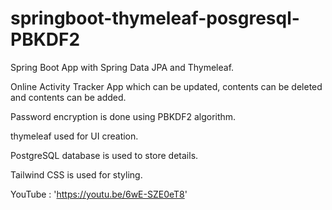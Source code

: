 # springboot-thymeleaf-posgresql-PBKDF2

Spring Boot App with Spring Data JPA and Thymeleaf.

Online Activity Tracker App which can be updated, contents can be deleted and contents can be added.

Password encryption is done using PBKDF2 algorithm.

thymeleaf used for UI creation.

PostgreSQL database is used to store details.

Tailwind CSS is used for styling.

YouTube : 'https://youtu.be/6wE-SZE0eT8'
